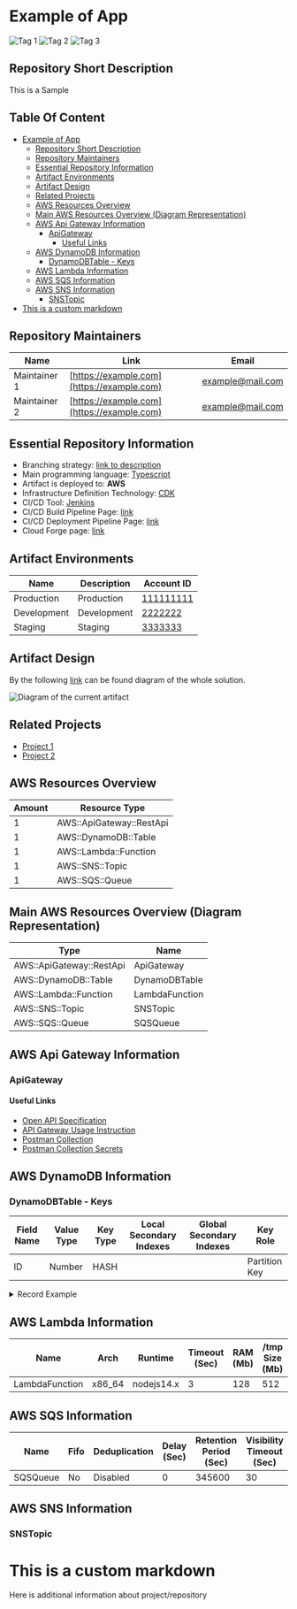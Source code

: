 # Example of App

![Tag 1](https://picsum.photos/50/20)
![Tag 2](https://picsum.photos/50/20)
![Tag 3](https://picsum.photos/50/20)

## Repository Short Description

This is a Sample

## Table Of Content

- [Example of App](#example-of-app)
    - [Repository Short Description](#repository-short-description)
    - [Repository Maintainers](#repository-maintainers)
    - [Essential Repository Information](#essential-repository-information)
    - [Artifact Environments](#artifact-environments)
    - [Artifact Design](#artifact-design)
    - [Related Projects](#related-projects)
    - [AWS Resources Overview](#aws-resources-overview)
    - [Main AWS Resources Overview (Diagram Representation)](#main-aws-resources-overview-(diagram-representation))
    - [AWS Api Gateway Information](#aws-api-gateway-information)
        - [ApiGateway](#apigateway)
            - [Useful Links](#useful-links)
    - [AWS DynamoDB Information](#aws-dynamodb-information)
        - [DynamoDBTable - Keys](#dynamodbtable---keys)
    - [AWS Lambda Information](#aws-lambda-information)
    - [AWS SQS Information](#aws-sqs-information)
    - [AWS SNS Information](#aws-sns-information)
        - [SNSTopic](#snstopic)
- [This is a custom markdown](#this-is-a-custom-markdown)

## Repository Maintainers

| Name         | Link                                       | Email            |
|--------------|--------------------------------------------|------------------|
| Maintainer 1 | [https://example.com](https://example.com) | example@mail.com |
| Maintainer 2 | [https://example.com](https://example.com) | example@mail.com |

## Essential Repository Information

- Branching strategy: [link to description](https://example.com)
- Main programming language: [Typescript](https://www.typescriptlang.org/docs/handbook/typescript-in-5-minutes.html)
- Artifact is deployed to: **AWS**
- Infrastructure Definition Technology:  [CDK](https://docs.aws.amazon.com/cdk/v2/guide/home.html)
- CI/CD Tool: [Jenkins](https://www.jenkins.io/doc/)
- CI/CD Build Pipeline Page: [link](https://example.com)
- CI/CD Deployment Pipeline Page: [link](https://example.com)
- Cloud Forge page: [link](https://example.com)

## Artifact Environments

| Name        | Description | Account ID                       |
|-------------|-------------|----------------------------------|
| Production  | Production  | [111111111](https://example.com) |
| Development | Development | [2222222](https://example.com)   |
| Staging     | Staging     | [3333333](https://example.com)   |

## Artifact Design

By the following [link](https://picsum.photos/200/100) can be found diagram of the whole solution.

![Diagram of the current artifact](https://picsum.photos/200/100)

## Related Projects

- [Project 1](https://example.com)
- [Project 2](https://example.com)

## AWS Resources Overview

| Amount | Resource Type            |
|--------|--------------------------|
| 1      | AWS::ApiGateway::RestApi |
| 1      | AWS::DynamoDB::Table     |
| 1      | AWS::Lambda::Function    |
| 1      | AWS::SNS::Topic          |
| 1      | AWS::SQS::Queue          |

## Main AWS Resources Overview (Diagram Representation)

| Type                     | Name           |
|--------------------------|----------------|
| AWS::ApiGateway::RestApi | ApiGateway     |
| AWS::DynamoDB::Table     | DynamoDBTable  |
| AWS::Lambda::Function    | LambdaFunction |
| AWS::SNS::Topic          | SNSTopic       |
| AWS::SQS::Queue          | SQSQueue       |

## AWS Api Gateway Information

### ApiGateway

#### Useful Links

- [Open API Specification](TODO)
- [API Gateway Usage Instruction](TODO)
- [Postman Collection](TODO)
- [Postman Collection Secrets](TODO)

## AWS DynamoDB Information

### DynamoDBTable - Keys

| Field Name | Value Type | Key Type | Local Secondary Indexes | Global Secondary Indexes | Key Role      |
|------------|------------|----------|-------------------------|--------------------------|---------------|
| ID         | Number     | HASH     |                         |                          | Partition Key |

<details>
<summary>
Record Example
</summary>
TODO:
</details>

## AWS Lambda Information

| Name           | Arch   | Runtime    | Timeout (Sec) | RAM (Mb) | /tmp Size (Mb) | Tracing | Env Vars |
|----------------|--------|------------|---------------|----------|----------------|---------|----------|
| LambdaFunction | x86_64 | nodejs14.x | 3             | 128      | 512            |         |          |

## AWS SQS Information

| Name     | Fifo | Deduplication | Delay (Sec) | Retention Period (Sec) | Visibility Timeout (Sec) |
|----------|------|---------------|-------------|------------------------|--------------------------|
| SQSQueue | No   | Disabled      | 0           | 345600                 | 30                       |

## AWS SNS Information

### SNSTopic

# This is a custom markdown

Here is additional information about project/repository